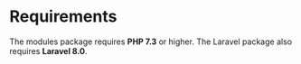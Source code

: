 # Requirements

The modules package requires **PHP 7.3** or higher. The Laravel package also requires **Laravel 8.0**.
